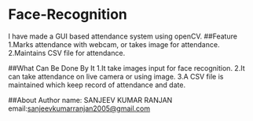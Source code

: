 # Face-Recognition
I have made a GUI based attendance system using openCV.
##Feature
1.Marks attendance with webcam, or takes image for attendance.
2.Maintains CSV file for attendance.

##What Can Be Done By It
1.It take images input for face recognition.
2.It can take attendance on live camera or using image.
3.A CSV file is maintained which keep record of attendance and date.

##About Author
name: SANJEEV KUMAR RANJAN 
email:sanjeevkumarranjan2005@gmail.com
